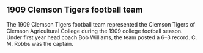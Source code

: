 ## 1909 Clemson Tigers football team

The 1909 Clemson Tigers football team represented the Clemson Tigers of Clemson Agricultural College during the 1909 college football season. Under first year head coach Bob Williams, the team posted a 6–3 record. C. M. Robbs was the captain.